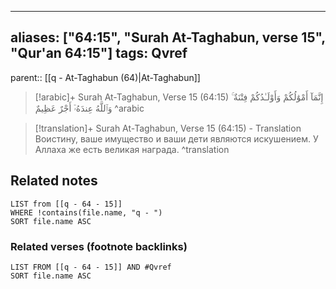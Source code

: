 
---
aliases: ["64:15", "Surah At-Taghabun, verse 15", "Qur'an 64:15"]
tags: Qvref
---

parent:: [[q - At-Taghabun (64)|At-Taghabun]]

> [!arabic]+ Surah At-Taghabun, Verse 15 (64:15)
> <span class="quran-arabic">إِنَّمَآ أَمْوَٰلُكُمْ وَأَوْلَـٰدُكُمْ فِتْنَةٌ ۚ وَٱللَّهُ عِندَهُۥٓ أَجْرٌ عَظِيمٌ</span>
^arabic

> [!translation]+ Surah At-Taghabun, Verse 15 (64:15) - Translation
> Воистину, ваше имущество и ваши дети являются искушением. У Аллаха же есть великая награда.
^translation



## Related notes
```dataview
LIST from [[q - 64 - 15]]
WHERE !contains(file.name, "q - ")
SORT file.name ASC
```

### Related verses (footnote backlinks)
```dataview
LIST FROM [[q - 64 - 15]] AND #Qvref
SORT file.name ASC
```

